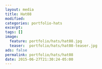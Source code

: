 ```yaml
---
layout: media
title: Hat08
modified:
categories: portfolio-hats
excerpt:
tags: []
image:
  feature: portfolio/hats/hat08.jpg
  teaser:  portfolio/hats/hat08-teaser.jpg
ads: false
permalink: portfolio/hats/hat08
date: 2015-06-27T21:30:24-05:00
---
```


